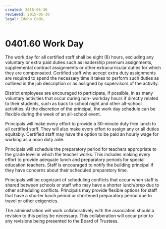 ```yaml
---
created: 2015-05-30
reviewed: 2015-05-30
legal: Idaho Code,
---
```


# 0401.60 Work Day

The work day for all certified staff shall be eight (8) hours, excluding any voluntary or extra paid duties such as leadership premium assignments, supplemental contract assignments or other extracurricular duties for which they are compensated. Certified staff who accept extra duty assignments are required to spend the necessary time it takes to perform such duties as outlined in the job description or as assigned by supervisors of the activity.

District employees are encouraged to participate, if possible, in as many voluntary activities that occur during non- workday hours if directly related to their students, such as back to school night and other all-school activities. At the discretion of the principal, the work day schedule can be flexible during the week of an all-school event.

Principals will make every effort to provide a 30-minute duty free lunch to all certified staff. They will also make every effort to assign any or all duties equitably. Certified staff may have the option to be paid an hourly wage for working as a noon duty aide.

Principals will schedule the preparatory period for teachers appropriate to the grade level in which the teacher works. This includes making every effort to provide adequate lunch and preparatory periods for special education teachers. Staff is encouraged to notify the building principal if they have concerns about their scheduled preparatory time.

Principals will be cognizant of scheduling conflicts that occur when staff is shared between schools or staff who may have a shorter lunch/prep due to other scheduling conflicts. Principals may provide flexible options for staff that have a shorter lunch period or shortened preparatory period due to travel or other exigencies.

The administration will work collaboratively with the association should a revision to this policy be necessary. This collaboration will occur prior to any revisions being presented to the Board of Trustees.

